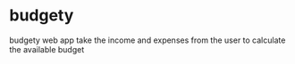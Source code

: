 # budgety
budgety web app take the income and expenses from the user to calculate the available budget 

